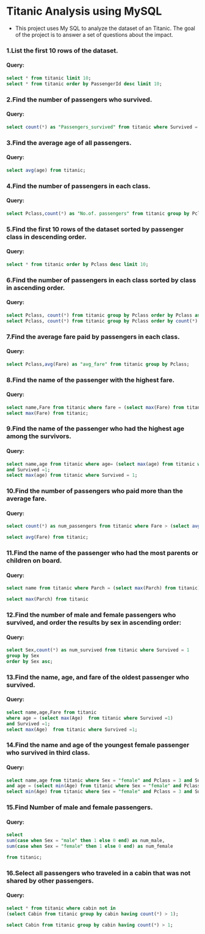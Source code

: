 
# Titanic Analysis using MySQL

- This project uses My SQL to analyze the dataset of an Titanic. The goal of the project is to answer a set of questions about the impact.

### 1.List the first 10 rows of the dataset.

#### Query:
````sql
select * from titanic limit 10;
select * from titanic order by PassengerId desc limit 10;
````
### 2.Find the number of passengers who survived.
#### Query:
````sql
select count(*) as "Passengers_survived" from titanic where Survived = 1 ;
````
### 3.Find the average age of all passengers.
#### Query:
````sql
select avg(age) from titanic;
````
### 4.Find the number of passengers in each class.
#### Query:
````sql
select Pclass,count(*) as "No.of. passengers" from titanic group by Pclass;
````
### 5.Find the first 10 rows of the dataset sorted by passenger class in descending order.
#### Query:
````sql
select * from titanic order by Pclass desc limit 10;
````
### 6.Find the number of passengers in each class sorted by class in ascending order.
#### Query:
````sql
select Pclass, count(*) from titanic group by Pclass order by Pclass asc;
select Pclass, count(*) from titanic group by Pclass order by count(*) asc;
````
### 7.Find the average fare paid by passengers in each class.
#### Query:
````sql
select Pclass,avg(Fare) as "avg_fare" from titanic group by Pclass;
````
### 8.Find the name of the passenger with the highest fare.
#### Query:
````sql
select name,Fare from titanic where fare = (select max(Fare) from titanic);
select max(Fare) from titanic;
````
### 9.Find the name of the passenger who had the highest age among the survivors.
#### Query:
````sql
select name,age from titanic where age= (select max(age) from titanic where Survived = 1)
and Survived =1;
select max(age) from titanic where Survived = 1;
````
### 10.Find the number of passengers who paid more than the average fare.
#### Query:
````sql
select count(*) as num_passengers from titanic where Fare > (select avg(Fare) from titanic);

select avg(Fare) from titanic;
````
### 11.Find the name of the passenger who had the most parents or children on board.
#### Query:
````sql
select name from titanic where Parch = (select max(Parch) from titanic);--

select max(Parch) from titanic
````
### 12.Find the number of male and female passengers who survived, and order the results by sex in ascending order:
#### Query:
````sql
select Sex,count(*) as num_survived from titanic where Survived = 1
group by Sex 
order by Sex asc;
````
### 13.Find the name, age, and fare of the oldest passenger who survived.
#### Query:
````sql
select name,age,Fare from titanic 
where age = (select max(Age)  from titanic where Survived =1)
and Survived =1;
select max(Age)  from titanic where Survived =1;
````
### 14.Find the name and age of the youngest female passenger who survived in third class.
#### Query:
````sql
select name,age from titanic where Sex = "female" and Pclass = 3 and Survived = 1
and age = (select min(Age) from titanic where Sex = "female" and Pclass = 3 and Survived = 1);
select min(Age) from titanic where Sex = "female" and Pclass = 3 and Survived = 1;
````
### 15.Find Number of male and female passengers.
#### Query:
````sql
select 
sum(case when Sex = "male" then 1 else 0 end) as num_male,
sum(case when Sex = "female" then 1 else 0 end) as num_female 

from titanic;
````
### 16.Select all passengers who traveled in a cabin that was not shared by other passengers.
#### Query:
````sql
select * from titanic where cabin not in 
(select Cabin from titanic group by cabin having count(*) > 1);

select Cabin from titanic group by cabin having count(*) > 1;
````
